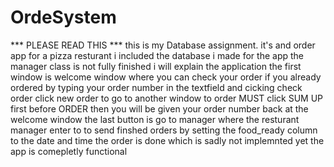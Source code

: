 # OrdeSystem 
*** PLEASE READ THIS ***
this is my Database assignment. 
it's and order app for a pizza resturant 
i included the database i made for the app
the manager class is not fully finished 
i will explain the application 
the first window is welcome window where you can check your order if you already ordered by typing your order number in the textfield and cicking check order 
click new order to go to another window to order MUST click SUM UP first before ORDER then you will be given your order number 
back at the welcome window the last button is go to manager where the resturant manager enter to to send finshed orders by setting the food_ready column to the date and time the order is done which is sadly not implemnted yet 
the app is comepletly functional 
